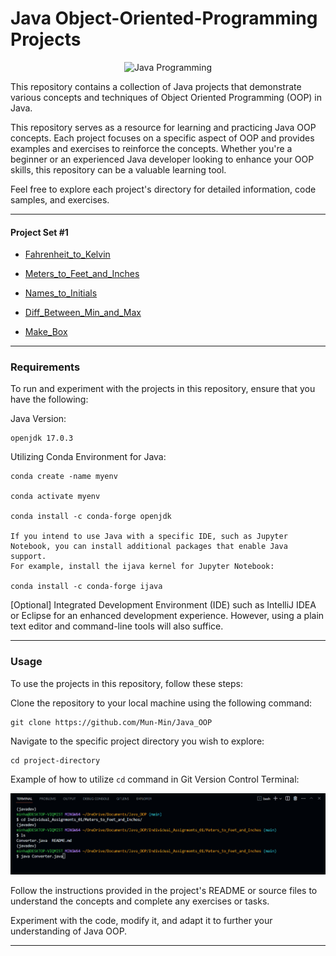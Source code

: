 # Java Object-Oriented-Programming Projects 

<p align="center">
  <img src="https://external-content.duckduckgo.com/iu/?u=https%3A%2F%2Fwww.teahub.io%2Fphotos%2Ffull%2F21-217981_java-logo-wallpaper-java-logo.jpg&f=1&nofb=1&ipt=39edd306ad7187d644efabba711a6c452e027ca11f46366b2998b990e1aec887&ipo=images" alt="Java Programming">
</p>

This repository contains a collection of Java projects that demonstrate various concepts and techniques of Object Oriented Programming (OOP) in Java.

This repository serves as a resource for learning and practicing Java OOP concepts. Each project focuses on a specific aspect of OOP and provides examples and exercises to reinforce the concepts. Whether you're a beginner or an experienced Java developer looking to enhance your OOP skills, this repository can be a valuable learning tool.

Feel free to explore each project's directory for detailed information, code samples, and exercises.

---

#### Project Set #1
  * [Fahrenheit_to_Kelvin](./Projects_01/Fahrenheit_to_Kelvin)

  * [Meters_to_Feet_and_Inches](./Projects_01/Meters_to_Feet_and_Inches)

  * [Names_to_Initials](./Projects_01/Name_to_Initials)

  * [Diff_Between_Min_and_Max](./Projects_01/Diff_Between_Min_and_Max)

  * [Make_Box](./Projects_01/Make_Box)

---

### Requirements

To run and experiment with the projects in this repository, ensure that you have the following:

Java Version: 

    openjdk 17.0.3

Utilizing Conda Environment for Java: 

    conda create -name myenv 

    conda activate myenv 

    conda install -c conda-forge openjdk

    If you intend to use Java with a specific IDE, such as Jupyter Notebook, you can install additional packages that enable Java support. 
    For example, install the ijava kernel for Jupyter Notebook:

    conda install -c conda-forge ijava

[Optional] Integrated Development Environment (IDE) such as IntelliJ IDEA or Eclipse for an enhanced development experience. However, using a plain text editor and command-line tools will also suffice.

---

### Usage

To use the projects in this repository, follow these steps:

Clone the repository to your local machine using the following command:


    git clone https://github.com/Mun-Min/Java_OOP

Navigate to the specific project directory you wish to explore:

    cd project-directory

Example of how to utilize `cd` command in Git Version Control Terminal:  
<p align="center">
  <img src="./Images/git_cd_usage.png" alt="Git CD Usage">
</p>


Follow the instructions provided in the project's README or source files to understand the concepts and complete any exercises or tasks.

Experiment with the code, modify it, and adapt it to further your understanding of Java OOP.

---